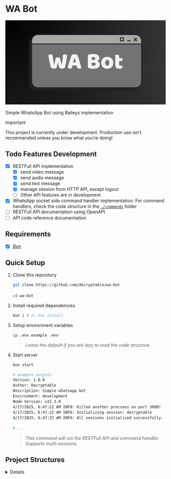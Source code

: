 # WA Bot

![WA Bot](./public/banner.jpg)

Simple WhatsApp Bot using Baileys implementation

> [!IMPORTANT]
> This project is currently under development. Production use isn't recommended unless you know what you're doing!

## Todo Features Development

- [x] RESTFull API implementation
  - [x] send video message
  - [x] send audio message
  - [x] send text message
  - [x] manage session from HTTP API, except logout
  - [ ] Other API features are in development
- [x] WhatsApp socket side command handler implementation. For command handlers, check the code structure in the [`./commands`](./commands/) folder
- [ ] RESTFull API documentation using OpenAPI
- [ ] API code reference documentation

## Requirements

- [x] [Bun](https://bun.sh/)

## Quick Setup

1. Clone this repository

    ```sh
    git clone https://github.com/decryptable/wa-bot

    cd wa-bot
    ```

2. Install required dependencies

    ```sh
    bun i # or bun install
    ```

3. Setup environment variables

    ```sh
    cp .env.example .env
    ```

    > _Leave the default if you are lazy to read the code structure._

4. Start server

    ```sh
    bun start
    ```

    ```sh
    # example outputs
    Version: 1.0.0
    Author: Decryptable
    Description: Simple whatsapp bot
    Environment: development
    Node Version: v22.3.0
    4/17/2025, 6:47:22 AM INFO: Killed another proccess on port 3000!
    4/17/2025, 6:47:22 AM INFO: Initializing session: decryptable
    4/17/2025, 6:47:22 AM INFO: All sessions initialized successfully. Total: 1

    # ...
    ```

    > _This command will run the RESTFull API and command handler. Supports multi-sessions._

## Project Structures

<details>

```log
wa-bot
├── .env.example
├── .env.local
├── .gitignore
├── bun.lockb
├── bunfig.toml
├── package.json
├── preload.ts
├── README.md
├── server.ts
├── tsconfig.json
├── commands/
│   ├── ... command handlers
├── lib/
│   ├── logger.ts
│   ├── matchRoute.ts
│   ├── routesLoader.ts
│   ├── sessions.ts
│   ├── socket.ts
│   └── utils.ts
├── public/
│   └── banner.jpg
└── routes/
    ├── index.ts
    └── api/
        ├── sessions.ts
        ├── status.ts
        └── [sessionId]/
            ├── getContacts.ts
            ├── init.ts
            ├── logout.ts
            ├── qr.ts
            ├── sendAudioMessage.ts
            ├── sendVideoMessage.ts
            ├── sendTextMessage.ts
            └── status.ts
```

</details>
